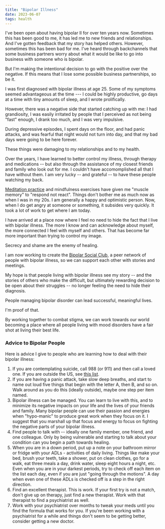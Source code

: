 ```yaml
---
title: "Bipolar Illness"
date: 2023-06-07
tags: health
---
```


<p>I've been open about having bipolar II for over ten years
now. Sometimes this has been good to me, it has led me to new friends
and relationships. And I've gotten feedback that my story has helped
others. However, sometimes this has been bad for me. I've heard through
backchannels that some business partners worry about what it would be
like to go into business with someone who is bipolar.

</p><p>But I'm making the intentional decision to go with the positive
over the negative. If this means that I lose some possible business
partnerships, so be it.
  
</p><p>I was first diagnosed with bipolar illness at age 25. Some of my
symptoms seemed advantageous at the time --- I could be highly
productive, go days at a time with tiny amounts of sleep, and I
wrote prolifically.

</p><p>However, there was a negative side that started catching up with me: I
had grandiosity, I was easily irritated by people that I perceived as
not being "fast" enough, I drank too much, and I was very impulsive.

</p><p>During depressive episodes, I spent days on the floor, and had
panic attacks, and was fearful that night would not turn into
day, and that my bad days were going to be here forever.

</p><p>These things were damaging to my relationships and to my health.

</p><p>Over the years, I have learned to better control my illness,
through therapy and medications -- but also through the assistance of
my closest friends and family who look out for me. I couldn't have
accomomplished all that I have without them. I am very lucky -- and
grateful -- to have these people watching my back.

</p><p><a href="/meditation.html">Meditation practice</a> and mindfulness
exercises have given me "muscle memory" to "respond not react". Things
don't bother me as much now as when I was in my 20s. I am generally a
happy and optimistic person. Now, when I do get angry at someone or
something, it subsides very quickly. It took a lot of work to get
where I am today.

</p><p>I have arrived at a place now where I feel no need to hide the fact
that I live with bipolar illness.  The more I know and can acknowledge
about myself, the more connected I feel with myself and others. That
has become far more important than trying to control my image.

</p><p>Secrecy and shame are the enemy of healing.
  
</p><p>I am now working to create the
<a href="https://bipolarsocialclub.org">Bipolar Social Club</a>, a
peer network of people with bipolar illness, so we
can support each other with stories and meetings.

</p><p>My hope is that people living with bipolar illness see my story --
and the stories of others who make the difficult, but ultimately
rewarding decision to be open about their struggles -- no longer
feeling the need to hide their diagnosis.

</p><p>People managing bipolar disorder can lead successful,
meaningful lives.

</p><p>I'm proof of that.

</p><p>By working together to combat stigma, we can work towards our world
becoming a place where all people living with mood disorders have a
fair shot at living their best life.

</p><h3>Advice to Bipolar People</h3>

<p>Here is advice I give to people who are learning how to deal with
their bipolar illness:

</p><ol>

<li>If you are contemplating suicide, call 988 (or 911) and then call
a loved one. If you are outside the US, see
<a href="https://blog.opencounseling.com/suicide-hotlines/">this list</a>.

</li><li>If you are having a panic attack, take slow deep breaths, and
start to name out loud five things that begin with the letter A, then
B, and so on. Walk around as you do this (ideally outside), maybe one
step per item named.
  
</li><li>Bipolar illness can be managed. You can learn to live with this,
and to minimize its negative impacts on your life and the
lives of your friends and family. Many bipolar people can use their
passion and energies when "hypo-manic" to produce great work when they
focus on it. I suggest that you marshall up that focus and energy to
focus on fighting the negative parts of your bipolar illness.

</li><li>Find people to talk with -- ideally one family member, one friend,
and one colleague. Only by being vulnerable and starting to talk about
your condition can you begin a path towards healing.

</li><li>When you are in a down period, put up a note on your bathroom
mirror or fridge with your ADLs - activities of daily living. Things
like make your bed, brush your teeth, take a shower, put on clean
clothes, go for a walk, eat three meals a day, drink water, sleep 
eight hours a night, etc. Even when you are in your darkest periods,
try to check off each item on the list each day, even if you are
just "going through the motions".
A day when even one of these ADLs is checked off is a step in the
right direction.
  
</li><li>Find an excellent therapist. This is work. If your first try is not
a match, don't give up on therapy, just find a new therapist. Work
with that therapist to find a psychiatrist as well.

</li><li>Work with your psychiatrist over months to tweak your meds until
you find the formula that works for you. If you're been working with
a psychiatrist for a while and things don't seem to be getting
better, consider getting a new doctor.

</li></ol>
